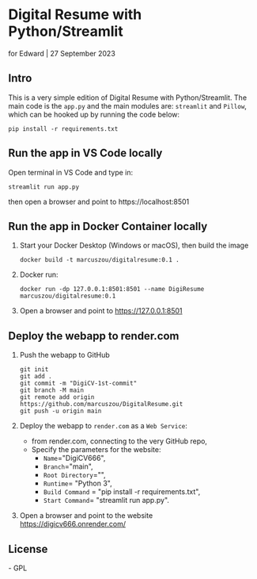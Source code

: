 # Digital Resume with Python/Streamlit

for Edward | 27 September 2023



## Intro

This is a very simple edition of Digital Resume with Python/Streamlit. The main code is the `app.py` and the main modules are: `streamlit` and `Pillow`, which can be hooked up by running the code below:

```
pip install -r requirements.txt
```



## Run the app in VS Code locally

Open terminal in VS Code and type in:

```
streamlit run app.py
```

then open a browser and point to https://localhost:8501



## Run the app in Docker Container locally

1. Start your Docker Desktop (Windows or macOS), then build the image

   ```
   docker build -t marcuszou/digitalresume:0.1 .
   ```

2. Docker run:

   ```
   docker run -dp 127.0.0.1:8501:8501 --name DigiResume marcuszou/digitalresume:0.1
   ```

3. Open a browser and point to https://127.0.0.1:8501



## Deploy the webapp to render.com

1. Push the webapp to GitHub

   ```
   git init
   git add .
   git commit -m "DigiCV-1st-commit"
   git branch -M main
   git remote add origin https://github.com/marcuszou/DigitalResume.git
   git push -u origin main
   ```

2. Deploy the webapp to `render.com` as a `Web Service`:

   - from render.com, connecting to the very GitHub repo,
   - Specify the parameters for the website:
     - `Name`="DigiCV666", 
     - `Branch`="main",
     - `Root Directory`="",
     - `Runtime`= "Python 3",
     - `Build Command` = "pip install -r requirements.txt",
     - `Start Command`= "streamlit run app.py".

   

3. Open a browser and point to the website https://digicv666.onrender.com/

   

## License

\- GPL
